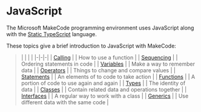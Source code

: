 # JavaScript

The Microsoft MakeCode programming environment uses JavaScript along with the [Static TypeScript](http://makecode.com/language) language.

These topics give a brief introduction to JavaScript with MakeCode:

>| | | |
|-|-|-|
| [Calling](/javascript/call) | | How to use a function |
| [Sequencing](/javascript/sequence) | | Ordering statements in code |
| [Variables](/javascript/variables) | | Make a way to remember data |
| [Operators](/javascript/operators) | | Things to change and compare values |
| [Statements](/javascript/statements) | | An elements of to code to take action |
| [Functions](/javascript/functions) | | A portion of code to use again and again |
| [Types](/javascript/types) | | The identity of data |
| [Classes](/javascript/classes) | | Contain related data and operations together |
| [Interfaces](/javascript/interfaces) | | A regular way to work with a class |
| [Generics](/javascript/generics) | | Use different data with the same code |
